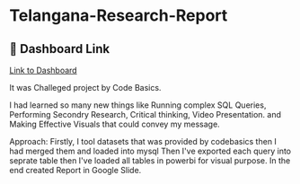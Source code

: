 # Telangana-Research-Report

## 🔗 Dashboard Link
[Link to Dashboard](https://lnkd.in/dzq4pPWp)

It was Challeged project by Code Basics.

I had learned so many new things like Running complex SQL Queries, Performing Secondry Research, Critical thinking, Video Presentation. and Making Effective Visuals that could convey my message.

Approach: Firstly, I tool datasets that was provided by codebasics then I had merged them and loaded into mysql Then I've exported each query into seprate table then I've loaded all tables in powerbi for visual purpose. In the end created Report in Google Slide.
